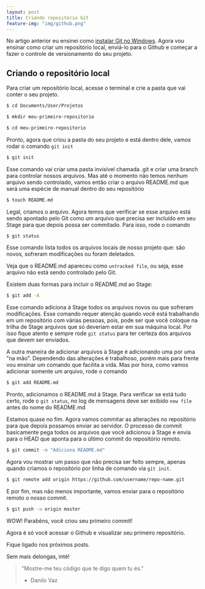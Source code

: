 ```yaml
---
layout: post
title: Criando repositório Git
feature-img: "img/github.png"
---
```


No artigo anterior eu ensinei como [instalar Git no Windows](http://danilovaz.github.io/2015/02/02/instalando-git-no-windows.html). Agora vou ensinar como criar um repositório local, enviá-lo para o Github e começar a fazer o controle de versionamento do seu projeto.


## Criando o repositório local

Para criar um repositório local, acesse o terminal e crie a pasta que vai conter o seu projeto.

```bash
$ cd Documents/User/Projetos

$ mkdir meu-primeiro-repositorio

$ cd meu-primeiro-repositorio
```

Pronto, agora que criou a pasta do seu projeto e está dentro dele, vamos rodar o comando ```git init```

```bash
$ git init
```

Esse comando vai criar uma pasta invisível chamada .git e criar uma branch para controlar nossos arquivos. Mas até o momento não temos nenhum arquivo sendo controlado, vamos então criar o arquivo README.md que será uma espécie de manual dentro do seu repositório

```bash
$ touch README.md
```

Legal, criamos o arquivo. Agora temos que verificar se esse arquivo está sendo apontado pelo Git como um arquivo que precisa ser incluído em seu Stage para que depois possa ser commitado.
Para isso, rode o comando

```bash
$ git status
```

Esse comando lista todos os arquivos locais de nosso projeto que: são novos, sofreram modificações ou foram deletados.

Veja que o README.md apareceu como `untracked file`, ou seja, esse arquivo não está sendo controlado pelo Git.

Existem duas formas para incluir o README.md ao Stage:

```bash
$ git add -A
```

Esse comando adiciona à Stage todos os arquivos novos ou que sofreram modificações. Esse comando requer atenção quando você está trabalhando em um repositório com várias pessoas, pois, pode ser que você coloque na trilha de Stage arquivos que só deveriam estar em sua máquina local. Por isso fique atento e sempre rode ```git status``` para ter certeza dos arquivos que devem ser enviados.

A outra maneira de adicionar arquivos à Stage é adicionando uma por uma "na mão". Dependendo das alterações é trabalhoso, porém mais para frente vou ensinar um comando que facilita a vida. Mas por hora, como vamos adicionar somente um arquivo, rode o comando

```bash
$ git add README.md
```

Pronto, adicionamos o README.md à Stage. Para verificar se está tudo certo, rode o ```git status```, no log de mensagens deve ser exibido ```new file``` antes do nome do README.md

Estamos quase no fim. Agora vamos commitar as alterações no repositório para que depois possamos enviar ao servidor. O processo de commit basicamente pega todos os arquivos que você adicionou à Stage e envia para o HEAD que aponta para o último commit do repositório remoto.

```bash
$ git commit -m "Adiciona README.md"
```

Agora vou mostrar um passo que não precisa ser feito sempre, apenas quando criamos o repositório por linha de comando via ```git init```.

```bash
$ git remote add origin https://github.com/username/repo-name.git
```

E por fim, mas não menos importante, vamos enviar para o repositório remoto o nosso commit.

```bash
$ git push -u origin master
```

WOW! Parabéns, você criou seu primeiro commit!

Agora é só você acessar o Github e visualizar seu primeiro repositório.

Fique ligado nos próximos posts.

Sem mais delongas, inté!

>"Mostre-me teu código que te digo quem tu és."
> - Danilo Vaz
